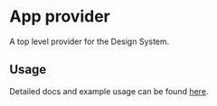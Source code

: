 # App provider

A top level provider for the Design System.

## Usage

Detailed docs and example usage can be found [here](https://atlaskit.atlassian.com/packages/design-system/app-provider).

